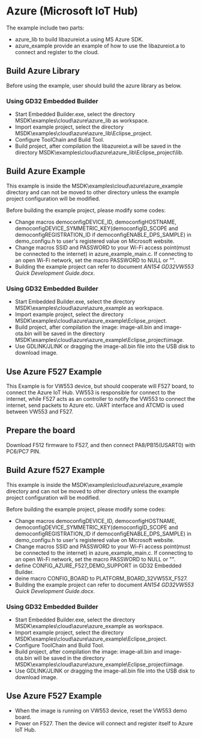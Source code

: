 # Azure (Microsoft IoT Hub)

The example include two parts:
* azure_lib to build libazureiot.a using MS Azure SDK.
* azure_example provide an example of how to use the libazureiot.a to connect and register to the cloud.

## Build Azure Library

Before using the example, user should build the azure library as below.

### Using GD32 Embedded Builder
* Start Embedded Builder.exe, select the directory MSDK\examples\cloud\azure\azure_lib as workspace.
* Import example project, select the directory MSDK\examples\cloud\azure\azure_lib\Eclipse_project.
* Configure ToolChain and Build Tool.
* Build project, after compilation the libazureiot.a will be saved in the directory MSDK\examples\cloud\azure\azure_lib\Eclipse_project\lib.

## Build Azure Example

This example is inside the MSDK\examples\cloud\azure\azure_example directory and can not be moved to other directory unless the example project configuration will be modified.

Before building the example project, please modify some codes:

* Change macros democonfigDEVICE_ID, democonfigHOSTNAME, democonfigDEVICE_SYMMETRIC_KEY(democonfigID_SCOPE and democonfigREGISTRATION_ID if democonfigENABLE_DPS_SAMPLE)
in demo_configu.h to user's registered value on Microsoft website.
* Change macros SSID and PASSWORD to your Wi-Fi access point(must be connected to the internet) in azure_example_main.c. If connecting to an open Wi-Fi network, set the macro PASSWORD to NULL or "".
* Building the example project can refer to document *AN154 GD32VW553 Quick Development Guide.docx*.

### Using GD32 Embedded Builder
* Start Embedded Builder.exe, select the directory MSDK\examples\cloud\azure\azure_example as workspace.
* Import example project, select the directory MSDK\examples\cloud\azure\azure_example\Eclipse_project.
* Build project, after compilation the image: image-all.bin and image-ota.bin will be saved in the directory MSDK\examples\cloud\azure\azure_example\Eclipse_project\image.
* Use GDLINK/JLINK or dragging the image-all.bin file into the USB disk to download image.

## Use Azure F527 Example

This Example is for VW553 device, but should cooperate will F527 board, to connect the Azure IoT Hub. VW553 is responsible for connect to the internet, while
F527 acts as an controller to notify the VW553 to connect the internet, send packets to Azure etc. UART interface and ATCMD is used between VW553 and F527.

## Prepare the board
Download F512 firmware to F527, and then connect PA8/PB15(USART0) with PC6/PC7 PIN.

## Build Azure f527 Example

This example is inside the MSDK\examples\cloud\azure\azure_example directory and can not be moved to other directory unless the example project configuration will be modified.

Before building the example project, please modify some codes:

* Change macros democonfigDEVICE_ID, democonfigHOSTNAME, democonfigDEVICE_SYMMETRIC_KEY(democonfigID_SCOPE and democonfigREGISTRATION_ID if democonfigENABLE_DPS_SAMPLE)
in demo_configu.h to user's registered value on Microsoft website.
* Change macros SSID and PASSWORD to your Wi-Fi access point(must be connected to the internet) in azure_example_main.c. If connecting to an open Wi-Fi network, set the macro PASSWORD to NULL or "".
* define CONFIG_AZURE_F527_DEMO_SUPPORT in GD32 Embedded Builder.
* deine macro CONFIG_BOARD to PLATFORM_BOARD_32VW55X_F527.
* Building the example project can refer to document *AN154 GD32VW553 Quick Development Guide.docx*.

### Using GD32 Embedded Builder
* Start Embedded Builder.exe, select the directory MSDK\examples\cloud\azure\azure_example as workspace.
* Import example project, select the directory MSDK\examples\cloud\azure\azure_example\Eclipse_project.
* Configure ToolChain and Build Tool.
* Build project, after compilation the image: image-all.bin and image-ota.bin will be saved in the directory MSDK\examples\cloud\azure\azure_example\Eclipse_project\image.
* Use GDLINK/JLINK or dragging the image-all.bin file into the USB disk to download image.

## Use Azure F527 Example
* When the image is running on VW553 device, reset the VW553 demo board.
* Power on F527. Then the device will connect and register itself to Azure IoT Hub.
